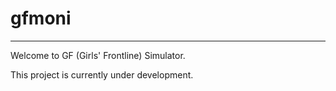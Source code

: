 # gfmoni
---------------------------------------------------------------------
Welcome to GF (Girls' Frontline) Simulator.

This project is currently under development.
